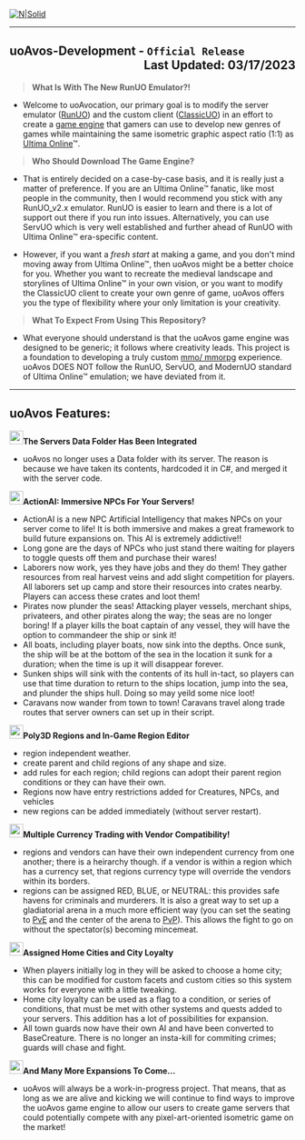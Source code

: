﻿[![N|Solid](http://www.uoavocation.net/portal/site_image/logos/logo_0001a.png)](http://www.uoavocation.net)
***
## uoAvos-Development - `Official Release` <div align="Right">Last Updated: 03/17/2023</div>

>**What Is With The New RunUO Emulator?!**
-   Welcome to uoAvocation, our primary goal is to modify the server emulator ([RunUO](https://github.com/runuo/runuo)) and the custom client ([ClassicUO](http://www.classicuo.eu/)) in an effort to create a [game engine](https://en.wikipedia.org/wiki/Game_engine) that gamers can use to develop new genres of games while maintaining the same isometric graphic aspect ratio (1:1) as  [Ultima Online](http://www.uo.com/)™.

>**Who Should Download The Game Engine?**
-   That is entirely decided on a case-by-case basis, and it is really just a matter of preference. If you are an Ultima Online™ fanatic, like most people in the community, then I would recommend you stick with any RunUO_v2.x emulator. RunUO is easier to learn and there is a lot of support out there if you run into issues. Alternatively, you can use ServUO which is very well established and further ahead of RunUO with Ultima Online™ era-specific content.

-   However, if you want a  _fresh start_  at making a game, and you don't mind moving away from Ultima Online™, then uoAvos might be a better choice for you. Whether you want to recreate the medieval landscape and storylines of Ultima Online™ in your own vision, or you want to modify the ClassicUO client to create your own genre of game, uoAvos offers you the type of flexibility where your only limitation is your creativity.

>**What To Expect From Using This Repository?**
-   What everyone should understand is that the uoAvos game engine was designed to be generic; it follows where creativity leads. This project is a foundation to developing a truly custom  [mmo/ mmorpg](https://en.wikipedia.org/wiki/Massively_multiplayer_online_game)  experience. uoAvos DOES NOT follow the RunUO, ServUO, and ModernUO standard of Ultima Online™ emulation; we have deviated from it.
***

## uoAvos Features:

<img src="http://www.uoavocation.net/portal/site_image/github/checkmark.png" width="24" height="24">**The Servers Data Folder Has Been Integrated**
- uoAvos no longer uses a Data folder with its server. The reason is because we have taken its contents, hardcoded it in C#, and merged it with the server code.

<img src="http://www.uoavocation.net/portal/site_image/github/checkmark.png" width="24" height="24">**ActionAI: Immersive NPCs For Your Servers!**
- ActionAI is a new NPC Artificial Intelligency that makes NPCs on your server come to life! It is both immersive and makes a great framework to build future expansions on. This AI is extremely addictive!!
- Long gone are the days of NPCs who just stand there waiting for players to toggle quests off them and purchase their wares!
- Laborers now work, yes they have jobs and they do them! They gather resources from real harvest veins and add slight competition for players. All laborers set up camp and store their resources into crates nearby. Players can access these crates and loot them!
- Pirates now plunder the seas! Attacking player vessels, merchant ships, privateers, and other pirates along the way; the seas are no longer boring! If a player kills the boat captain of any vessel, they will have the option to commandeer the ship or sink it!
- All boats, including player boats, now sink into the depths. Once sunk, the ship will be at the bottom of the sea in the location it sunk for a duration; when the time is up it will disappear forever.
- Sunken ships will sink with the contents of its hull in-tact, so players can use that time duration to return to the ships location, jump into the sea, and plunder the ships hull. Doing so may yeild some nice loot!
- Caravans now wander from town to town! Caravans travel along trade routes that server owners can set up in their script.

<img src="http://www.uoavocation.net/portal/site_image/github/checkmark.png" width="24" height="24">**Poly3D Regions and In-Game Region Editor**
- region independent weather.
- create parent and child regions of any shape and size.
- add rules for each region; child regions can adopt their parent region conditions or they can have their own.
- Regions now have entry restrictions added for Creatures, NPCs, and vehicles
- new regions can be added immediately (without server restart).

<img src="http://www.uoavocation.net/portal/site_image/github/checkmark.png" width="24" height="24">**Multiple Currency Trading with Vendor Compatibility!**
- regions and vendors can have their own independent currency from one another; there is a heirarchy though. if a vendor is within a region which has a currency set, that regions currency type will override the vendors within its borders.
- regions can be assigned RED, BLUE, or NEUTRAL: this provides safe havens for criminals and murderers. It is also a great way to set up a gladiatorial arena in a much more efficient way (you can set the seating to <a href="https://en.wikipedia.org/wiki/Player_versus_environment">PvE</a> and the center of the arena to <a href="https://en.wikipedia.org/wiki/Player_versus_player">PvP</a>). This allows the fight to go on without the spectator(s) becoming mincemeat. 

<img src="http://www.uoavocation.net/portal/site_image/github/checkmark.png" width="24" height="24">**Assigned Home Cities and City Loyalty**
- When players initially log in they will be asked to choose a home city; this can be modified for custom facets and custom cities so this system works for everyone with a little tweaking. 
- Home city loyalty can be used as a flag to a condition, or series of conditions, that must be met with other systems and quests added to your servers. This addition has a lot of possibilities for expansion.
- All town guards now have their own AI and have been converted to BaseCreature. There is no longer an insta-kill for commiting crimes; guards will chase and fight.

<img src="http://www.uoavocation.net/portal/site_image/github/checkmark.png" width="24" height="24">**And Many More Expansions To Come...**
- uoAvos will always be a work-in-progress project. That means, that as long as we are alive and kicking we will continue to find ways to improve the uoAvos game engine to allow our users to create game servers that could potentially compete with any pixel-art-oriented isometric game on the market!
